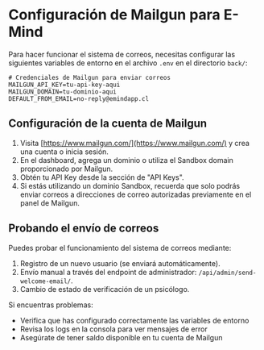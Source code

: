 # Configuración de Mailgun para E-Mind

Para hacer funcionar el sistema de correos, necesitas configurar las siguientes variables de entorno en el archivo `.env` en el directorio `back/`:

```
# Credenciales de Mailgun para enviar correos
MAILGUN_API_KEY=tu-api-key-aqui
MAILGUN_DOMAIN=tu-dominio-aqui
DEFAULT_FROM_EMAIL=no-reply@emindapp.cl
```

## Configuración de la cuenta de Mailgun

1. Visita [https://www.mailgun.com/](https://www.mailgun.com/) y crea una cuenta o inicia sesión.
2. En el dashboard, agrega un dominio o utiliza el Sandbox domain proporcionado por Mailgun.
3. Obtén tu API Key desde la sección de "API Keys".
4. Si estás utilizando un dominio Sandbox, recuerda que solo podrás enviar correos a direcciones de correo autorizadas previamente en el panel de Mailgun.

## Probando el envío de correos

Puedes probar el funcionamiento del sistema de correos mediante:

1. Registro de un nuevo usuario (se enviará automáticamente).
2. Envío manual a través del endpoint de administrador: `/api/admin/send-welcome-email/`.
3. Cambio de estado de verificación de un psicólogo.

Si encuentras problemas:
- Verifica que has configurado correctamente las variables de entorno
- Revisa los logs en la consola para ver mensajes de error
- Asegúrate de tener saldo disponible en tu cuenta de Mailgun 
